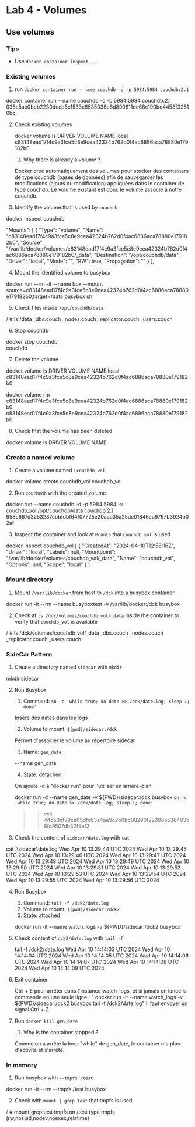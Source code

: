 # Lab 4 - Volumes

## Use volumes

### Tips

- Use `docker container inspect ...`

### Existing volumes

1. run `docker container run --name couchdb -d -p 5984:5984 couchdb:2.1`

docker container run --name couchdb -d -p 5984:5984 couchdb:2.1
035c5ae0beb2230decb5c1533c6535038e6d890811dc68c190bd4458f32810bc

2. Check existing volumes

   docker volume ls
   DRIVER    VOLUME NAME
   local     c83148ead17f4c9a3fce5c8e9cea42324b762d0f4ac6886aca78880e179182b0

   1. Why there is already a volume ?

   Docker créé automatiquement des volumes pour stocker des containers de type couchdb (bases de données) afin de sauvegarder les modifications (ajouts ou modification) appliquées dans le container de type couchdb. Le volume existant est donc le volume associé à notre couchdb.

3. Identify the volume that is used by `couchdb`

docker inspect couchdb

"Mounts": [
            {
                "Type": "volume",
                "Name": "c83148ead17f4c9a3fce5c8e9cea42324b762d0f4ac6886aca78880e179182b0",
                "Source": "/var/lib/docker/volumes/c83148ead17f4c9a3fce5c8e9cea42324b762d0f4ac6886aca78880e179182b0/_data",
                "Destination": "/opt/couchdb/data",
                "Driver": "local",
                "Mode": "",
                "RW": true,
                "Propagation": ""
            }
        ],

4. Mount the identified volume to busybox 

docker run --rm -it --name bbx --mount source=c83148ead17f4c9a3fce5c8e9cea42324b762d0f4ac6886aca78880e179182b0,target=/data busybox sh

5. Check files inside `/opt/couchdb/data`

/ # ls /data
_dbs.couch         _nodes.couch       _replicator.couch  _users.couch

6. Stop couchdb

docker stop couchdb                                                                                        
couchdb

7. Delete the volume

docker volume ls
DRIVER    VOLUME NAME
local     c83148ead17f4c9a3fce5c8e9cea42324b762d0f4ac6886aca78880e179182b0

docker volume rm c83148ead17f4c9a3fce5c8e9cea42324b762d0f4ac6886aca78880e179182b0
c83148ead17f4c9a3fce5c8e9cea42324b762d0f4ac6886aca78880e179182b0

8. Check that the volume has been deleted

docker volume ls
DRIVER    VOLUME NAME

### Create a named volume

1. Create a volume named : `couchdb_vol`

docker volume create couchdb_vol
couchdb_vol

2. Run `couchedb` with the created volume

docker run --name couchdb -d -p 5984:5984 -v couchdb_vol:/opt/couchdb/data couchdb:2.1
658c667d3253287cbbfdbf64f07725e20aea35a25de01846ea9767b3924b02af

3. Inspect the container and look at `Mounts` that `couchdb_vol` is used

docker inspect couchdb_vol
[
    {
        "CreatedAt": "2024-04-10T12:58:16Z",
        "Driver": "local",
        "Labels": null,
        "Mountpoint": "/var/lib/docker/volumes/couchdb_vol/_data",
        "Name": "couchdb_vol",
        "Options": null,
        "Scope": "local"
    }
]

### Mount directory

1. Mount `/var/lib/docker` from host to `/dck` into a busybox container 

docker run -it --rm --name busyboxtest -v /var/lib/docker:/dck busybox

2. Check at `ls /dck/volumes/couchdb_vol/_data` inside the container to verify that `couchdb_vol` is available

/ # ls /dck/volumes/couchdb_vol/_data
_dbs.couch         _nodes.couch       _replicator.couch  _users.couch

### SideCar Pattern

1. Create a directory named `sidecar` with `mkdir`

mkdir sidecar

2. Run Busybox
   1. Command: `sh -c 'while true; do date >> /dck/date.log; sleep 1; done'`

   Insère des dates dans les logs

   2. Volume to mount: `$(pwd)/sidecar:/dck`

   Permet d'associer le volume au répertoire sidecar

   3. Name: `gen_date`

   --name gen_date

   4. State: detached

   On ajoute -d à "docker run" pour l'utiliser en arrière-plan

   docker run -d --name gen_date -v ${PWD}/sidecar:/dck busybox `sh -c 'while true; do date >> /dck/date.log; sleep 1; done'`
   >> exit
   44c53df79ce05dfc63a4ae9c2b0bb08290f22398b536403d8fd9507db32f9ef2

3. Check the content of `sidecar/date.log` with `cat`

cat .\sidecar\date.log
Wed Apr 10 13:29:44 UTC 2024
Wed Apr 10 13:29:45 UTC 2024
Wed Apr 10 13:29:46 UTC 2024
Wed Apr 10 13:29:47 UTC 2024
Wed Apr 10 13:29:48 UTC 2024
Wed Apr 10 13:29:49 UTC 2024
Wed Apr 10 13:29:50 UTC 2024
Wed Apr 10 13:29:51 UTC 2024
Wed Apr 10 13:29:52 UTC 2024
Wed Apr 10 13:29:53 UTC 2024
Wed Apr 10 13:29:54 UTC 2024
Wed Apr 10 13:29:55 UTC 2024
Wed Apr 10 13:29:56 UTC 2024

4. Run Busybox
   1. Command: `tail -f /dck2/date.log`
   2. Volume to mount: `$(pwd)/sidecar:/dck2`
   3. State: attached

   docker run -it --name watch_logs -v ${PWD}/sidecar:/dck2 busybox    
   

5. Check content of `dck2/date.log` with `tail -f`

   tail -f /dck2/date.log
   Wed Apr 10 14:14:03 UTC 2024
   Wed Apr 10 14:14:04 UTC 2024
   Wed Apr 10 14:14:05 UTC 2024
   Wed Apr 10 14:14:06 UTC 2024
   Wed Apr 10 14:14:07 UTC 2024
   Wed Apr 10 14:14:08 UTC 2024
   Wed Apr 10 14:14:09 UTC 2024

6. Exit container

   Ctrl + E pour arrêter dans l'instance watch_logs, et si jamais on lance la commande en une seule ligne : 
   " docker run -it --name watch_logs -v ${PWD}/sidecar:/dck2 busybox tail -f /dck2/date.log"
   Il faut envoyer un signal Ctrl + Z.

7. Run `docker kill gen_date`
   1. Why is the container stopped ?

   Comme on a arrêté la loop "while" de gen_date, le container n'a plus d'activité et s'arrête.

### In memory 

1. Run busybox with `--tmpfs /test`

docker run -it --rm --tmpfs /test busybox

2. Check with `mount | grep test` that tmpfs is used 

/ # mount|grep test
tmpfs on /test type tmpfs (rw,nosuid,nodev,noexec,relatime)